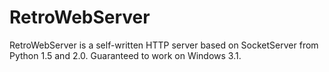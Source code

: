 # RetroWebServer
RetroWebServer is a self-written HTTP server based on SocketServer from Python 1.5 and 2.0. Guaranteed to work on Windows 3.1.
